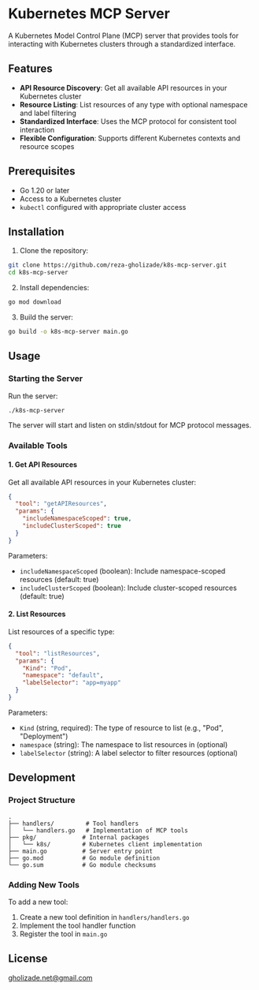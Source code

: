# Kubernetes MCP Server

A Kubernetes Model Control Plane (MCP) server that provides tools for interacting with Kubernetes clusters through a standardized interface.

## Features

- **API Resource Discovery**: Get all available API resources in your Kubernetes cluster
- **Resource Listing**: List resources of any type with optional namespace and label filtering
- **Standardized Interface**: Uses the MCP protocol for consistent tool interaction
- **Flexible Configuration**: Supports different Kubernetes contexts and resource scopes

## Prerequisites

- Go 1.20 or later
- Access to a Kubernetes cluster
- `kubectl` configured with appropriate cluster access

## Installation

1. Clone the repository:
```bash
git clone https://github.com/reza-gholizade/k8s-mcp-server.git
cd k8s-mcp-server
```

2. Install dependencies:
```bash
go mod download
```

3. Build the server:
```bash
go build -o k8s-mcp-server main.go
```

## Usage

### Starting the Server

Run the server:
```bash
./k8s-mcp-server
```

The server will start and listen on stdin/stdout for MCP protocol messages.

### Available Tools

#### 1. Get API Resources

Get all available API resources in your Kubernetes cluster:

```json
{
  "tool": "getAPIResources",
  "params": {
    "includeNamespaceScoped": true,
    "includeClusterScoped": true
  }
}
```

Parameters:
- `includeNamespaceScoped` (boolean): Include namespace-scoped resources (default: true)
- `includeClusterScoped` (boolean): Include cluster-scoped resources (default: true)

#### 2. List Resources

List resources of a specific type:

```json
{
  "tool": "listResources",
  "params": {
    "Kind": "Pod",
    "namespace": "default",
    "labelSelector": "app=myapp"
  }
}
```

Parameters:
- `Kind` (string, required): The type of resource to list (e.g., "Pod", "Deployment")
- `namespace` (string): The namespace to list resources in (optional)
- `labelSelector` (string): A label selector to filter resources (optional)

## Development

### Project Structure

```
.
├── handlers/         # Tool handlers
│   └── handlers.go   # Implementation of MCP tools
├── pkg/             # Internal packages
│   └── k8s/         # Kubernetes client implementation
├── main.go          # Server entry point
├── go.mod           # Go module definition
└── go.sum           # Go module checksums
```

### Adding New Tools

To add a new tool:

1. Create a new tool definition in `handlers/handlers.go`
2. Implement the tool handler function
3. Register the tool in `main.go`

## License

gholizade.net@gmail.com

